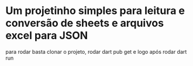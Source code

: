 # Um projetinho simples para leitura e conversão de sheets e arquivos excel para JSON
para rodar basta clonar o projeto, rodar dart pub get e logo após rodar dart run
